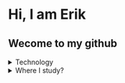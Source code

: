 # Hi, I am Erik
## Wecome to my github
<details>
  <summary>Technology</summary>
  <ul>
    <li>C#</li>
    <li>Typescript</li>
    <li>Dart</li>
  </ul>
</details>
<details>
  <summary>Where I study?</summary>
  <ul>
    <li>IT technician - Alcides maya</li>
    <li>Computer Science - UTFPR</li>
  </ul>
</details>
